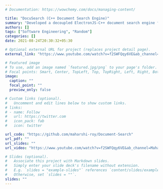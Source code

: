 ```yaml
---
# Documentation: https://wowchemy.com/docs/managing-content/

title: "DocuSearch (C++ Document Search Engine)"
summary: "Developed a decoupled ElectronJS-C++ document search engine for Adobe Bootcamp Hackathon 2019 (Winning Solution). Employed Ternary-Search tree and KMP algorithm with support for regex/wildcard queries. Optimization and Caching of Search results in Redis."
authors: []
tags: ["Software Engineering", "Random"]
categories: []
date: 2021-08-24T20:30:32+05:30

# Optional external URL for project (replaces project detail page).
external_link: "https://www.youtube.com/watch?v=f2SWFQqy6VE&ab_channel=MaharshiRoy"

# Featured image
# To use, add an image named `featured.jpg/png` to your page's folder.
# Focal points: Smart, Center, TopLeft, Top, TopRight, Left, Right, BottomLeft, Bottom, BottomRight.
image:
  caption: ""
  focal_point: ""
  preview_only: false

# Custom links (optional).
#   Uncomment and edit lines below to show custom links.
# links:
# - name: Follow
#   url: https://twitter.com
#   icon_pack: fab
#   icon: twitter

url_code: "https://github.com/maharshi-roy/Document-Search"
url_pdf: ""
url_slides: ""
url_video: "https://www.youtube.com/watch?v=f2SWFQqy6VE&ab_channel=MaharshiRoy"

# Slides (optional).
#   Associate this project with Markdown slides.
#   Simply enter your slide deck's filename without extension.
#   E.g. `slides = "example-slides"` references `content/slides/example-slides.md`.
#   Otherwise, set `slides = ""`.
slides: ""
---
```


